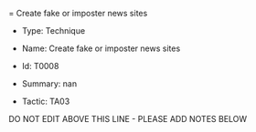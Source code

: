 = Create fake or imposter news sites

* Type: Technique

* Name: Create fake or imposter news sites

* Id: T0008

* Summary: nan

* Tactic: TA03

DO NOT EDIT ABOVE THIS LINE - PLEASE ADD NOTES BELOW
